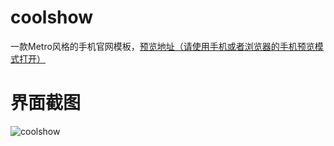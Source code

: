 # coolshow
一款Metro风格的手机官网模板，[预览地址（请使用手机或者浏览器的手机预览模式打开）](http://app4app.applinzi.com/coolshow/ "预览地址")
# 界面截图
![coolshow](http://app4app.applinzi.com/resume/img/portfolio/coolshow.jpg "coolshow")
